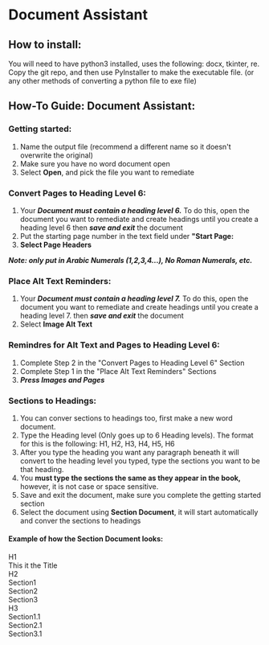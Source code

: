 # Document Assistant

## How to install:

You will need to have python3 installed, uses the following: docx, tkinter, re.
Copy the git repo, and then use PyInstaller to make the executable file. (or any other methods of converting a python file to exe file)



## How-To Guide: Document Assistant:

### Getting started:

1. Name the output file (recommend a different name so it doesn't overwrite the original)
2. Make sure you have no word document open
3. Select **Open**, and pick the file you want to remediate

### Convert Pages to Heading Level 6:

1. Your ***Document must contain a heading level 6.*** To do this, open the document you want to remediate and create headings until you create a heading level 6 then ***save and exit*** the document
2. Put the starting page number in the text field under **"Start Page:**
3. **Select Page Headers**

***Note: only put in Arabic Numerals (1,2,3,4...), No Roman Numerals, etc.***

### Place Alt Text Reminders:

1. Your ***Document must contain a heading level 7.*** To do this, open the document you want to remediate and create headings until you create a heading level 7. then ***save and exit*** the document
2. Select **Image Alt Text**

### Remindres for Alt Text and Pages to Heading Level 6:

1. Complete Step 2 in the "Convert Pages to Heading Level 6" Section
2. Complete Step 1 in the "Place Alt Text Reminders" Sections
3. ***Press Images and Pages***

### Sections to Headings:

1. You can conver sections to headings too, first make a new word document.
2. Type the Heading level (Only goes up to 6 Heading levels). The format for this is the following: H1, H2, H3, H4, H5, H6
3. After you type the heading you want any paragraph beneath it will convert to the heading level you typed, type the sections you want to be that heading.
4. You **must type the sections the same as they appear in the book,** however, it is not case or space sensitive.
5. Save and exit the document, make sure you complete the getting started section
6. Select the document using **Section Document**, it will start automatically and conver the sections to headings

#### Example of how the Section Document looks:

H1 <br />
This it the Title <br />
H2 <br />
Section1 <br />
Section2 <br />
Section3 <br />
H3 <br />
Section1.1 <br />
Section2.1 <br />
Section3.1 <br />

